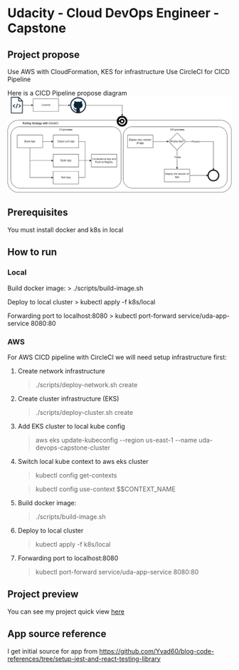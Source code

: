 # Udacity - Cloud DevOps Engineer - Capstone

## Project propose
Use AWS with CloudFormation, KES for infrastructure
Use CircleCI for CICD Pipeline

Here is a CICD Pipeline propose diagram
<img src="docs/images/cicd_pipeline.png" />

## Prerequisites
You must install docker and k8s in local
## How to run
### Local
Build docker image:
    > ./scripts/build-image.sh

Deploy to local cluster
    > kubectl apply -f k8s/local

Forwarding port to localhost:8080
    > kubectl port-forward service/uda-app-service 8080:80

### AWS
For AWS CICD pipeline with CircleCI we will need setup infrastructure first:
1. Create network infrastructure
    > ./scripts/deploy-network.sh create 
1. Create cluster infrastructure (EKS)
    > ./scripts/deploy-cluster.sh create 
1. Add EKS cluster to local kube config
    > aws eks update-kubeconfig --region us-east-1 --name uda-devops-capstone-cluster
1. Switch local kube context to aws eks cluster
    > kubectl config get-contexts

    > kubectl config use-context $$CONTEXT_NAME
1. Build docker image:
    > ./scripts/build-image.sh

1. Deploy to local cluster
    > kubectl apply -f k8s/local

1. Forwarding port to localhost:8080
    > kubectl port-forward service/uda-app-service 8080:80

## Project preview
You can see my project quick view [here](./docs/PROJECT_QUICKVIEW.md)

## App source reference
I get initial source for app from https://github.com/Yvad60/blog-code-references/tree/setup-jest-and-react-testing-library
